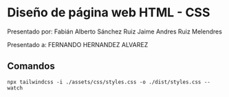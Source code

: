 # Diseño de página web HTML - CSS 

Presentado por:
Fabián Alberto Sánchez Ruiz
Jaime Andres Ruiz Melendres

Presentado a:
FERNANDO HERNANDEZ ALVAREZ

## Comandos

```
npx tailwindcss -i ./assets/css/styles.css -o ./dist/styles.css --watch
```